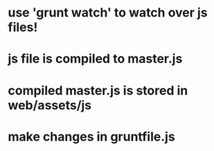 # use 'grunt watch' to watch over js files!
# js file is compiled to master.js
# compiled master.js is stored in web/assets/js
# make changes in gruntfile.js

